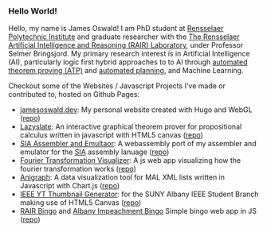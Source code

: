 ### Hello World!

Hello, my name is James Oswald! I am PhD student at [Rensselaer Polytechnic Institute](https://www.rpi.edu/) and graduate researcher with the [The Rensselaer Artificial Intelligence and Reasoning (RAIR) Laboratory](https://rair.cogsci.rpi.edu/), under Professor Selmer Bringsjord. My primary research interest is in Artificial Intelligence (AI), particularly logic first hybrid approaches to to AI through [automated theorem proving (ATP)](https://en.wikipedia.org/wiki/Automated_theorem_proving) and [automated planning](https://en.wikipedia.org/wiki/Automated_planning_and_scheduling), and Machine Learning.

Checkout some of the Websites / Javascript Projects I've made or contributed to, hosted on Github Pages:
* [jamesoswald.dev](https://jamesoswald.dev/): My personal website created with Hugo and WebGL ([repo](https://github.com/James-Oswald/jamesoswald.dev))
* [Lazyslate](https://james-oswald.github.io/lazyslate/): An interactive graphical theorem prover for propositional calculus written in javascript with HTML5 canvas ([repo](https://github.com/James-Oswald/lazyslate))
* [SIA Assembler and Emultaor](https://james-oswald.github.io/SIA-Explorer/build/): A webassembly port of my assembler and emulator for the [SIA](https://github.com/James-Oswald/SIA-Explorer/blob/master/build/SIA.pdf) assembly lanuage ([repo](https://github.com/James-Oswald/SIA-Explorer))
* [Fourier Transformation Visualizer](https://james-oswald.github.io/PI-Day-2018-Fourier-Transformation/): A js web app visualizing how the fourier transformation works ([repo](https://github.com/James-Oswald/PI-Day-2018-Fourier-Transformation))
* [Anigraph](https://james-oswald.github.io/AniGraph/client/): A data visualization tool for MAL XML lists written in Javascript with Chart.js ([repo](https://github.com/James-Oswald/AniGraph))
* [IEEE YT Thumbnail Generator](https://james-oswald.github.io/IEEE-YT-Thumbnail-Generator/): for the SUNY Albany IEEE Student Branch making use of HTML5 Canvas ([repo](https://github.com/James-Oswald/IEEE-YT-Thumbnail-Generator))
* [RAIR Bingo](james-oswald.github.io/RAIR-Bingo/) and [Albany Impeachment Bingo](https://github.com/James-Oswald/Impeachment-Bingo) Simple bingo web app in JS ([repo](https://github.com/James-Oswald/Impeachment-Bingo))
